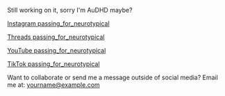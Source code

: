 Still working on it, sorry I'm AuDHD maybe?

[Instagram passing_for_neurotypical](https://www.instagram.com/passing_for_neurotypical)

[Threads passing_for_neurotypical](https://www.threads.net/@passing_for_neurotypical)

[YouTube passing_for_neurotypical](https://www.youtube.com/@passing_for_neurotypical)

[TikTok passing_for_neurotypical](https://www.tiktok.com/@passing_for_neurotypical)

Want to collaborate or send me a message outside of social media? Email me at: 
<a href="mailto:&#121;&#111;&#117;&#114;&#110;&#97;&#109;&#101;&#64;&#101;&#120;&#97;&#109;&#112;&#108;&#101;&#46;&#99;&#111;&#109;">
&#121;&#111;&#117;&#114;&#110;&#97;&#109;&#101;&#64;&#101;&#120;&#97;&#109;&#112;&#108;&#101;&#46;&#99;&#111;&#109;
</a>
